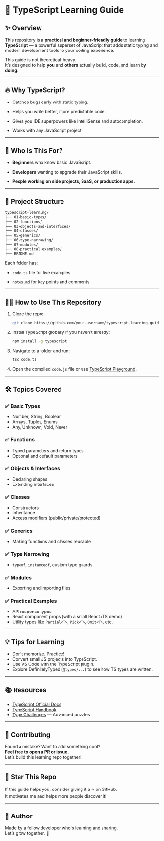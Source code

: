 
# 📘 TypeScript Learning Guide


## ✨ Overview

This repository is a **practical and beginner-friendly guide** to learning **TypeScript** — a powerful superset of JavaScript that adds static typing and modern development tools to your coding experience.

This guide is not theoretical-heavy.  
It’s designed to help **you** and **others** actually build, code, and learn **by doing**.

---

## 🔥 Why TypeScript?

- Catches bugs early with static typing.

- Helps you write better, more predictable code.

- Gives you IDE superpowers like IntelliSense and autocompletion.

- Works with any JavaScript project.

---

## 🧭 Who Is This For?

- **Beginners** who know basic JavaScript.

- **Developers** wanting to upgrade their JavaScript skills.

- **People working on side projects, SaaS, or production apps.**

---

## 📁 Project Structure

```bash
typescript-learning/
├── 01-basic-types/
├── 02-functions/
├── 03-objects-and-interfaces/
├── 04-classes/
├── 05-generics/
├── 06-type-narrowing/
├── 07-modules/
├── 08-practical-examples/
├── README.md
```

Each folder has:

- `code.ts` file for live examples

- `notes.md` for key points and comments

---

## 🧑‍💻 How to Use This Repository

1. Clone the repo:

   ```bash
   git clone https://github.com/your-username/typescript-learning-guide.git
   ```

2. Install TypeScript globally if you haven’t already:

   ```bash
   npm install -g typescript
   ```

3. Navigate to a folder and run:

   ```bash
   tsc code.ts
   ```

4. Open the compiled `code.js` file or use [TypeScript Playground](https://www.typescriptlang.org/play).

---

## 🛠️ Topics Covered

### ✅ Basic Types

- Number, String, Boolean  
- Arrays, Tuples, Enums  
- Any, Unknown, Void, Never  

### ✅ Functions

- Typed parameters and return types  
- Optional and default parameters  

### ✅ Objects & Interfaces

- Declaring shapes  
- Extending interfaces  

### ✅ Classes

- Constructors  
- Inheritance  
- Access modifiers (public/private/protected)  

### ✅ Generics

- Making functions and classes reusable  

### ✅ Type Narrowing

- `typeof`, `instanceof`, custom type guards  

### ✅ Modules

- Exporting and importing files  

### ✅ Practical Examples

- API response types  
- React component props (with a small React+TS demo)  
- Utility types like `Partial<T>`, `Pick<T>`, `Omit<T>`, etc.

---

## 💡 Tips for Learning

- Don’t memorize. Practice!  
- Convert small JS projects into TypeScript.  
- Use VS Code with the TypeScript plugin.  
- Explore DefinitelyTyped (`@types/...`) to see how TS types are written.

---

## 📚 Resources

- [TypeScript Official Docs](https://www.typescriptlang.org/docs/)  
- [TypeScript Handbook](https://www.typescriptlang.org/docs/handbook/intro.html)  
- [Type Challenges](https://github.com/type-challenges/type-challenges) — Advanced puzzles

---

## 🤝 Contributing

Found a mistake? Want to add something cool?  
**Feel free to open a PR or issue.**  
Let’s build this learning repo together!

---

## 🌟 Star This Repo

If this guide helps you, consider giving it a ⭐ on GitHub.  
It motivates me and helps more people discover it!

---

## 🧠 Author

Made by a fellow developer who's learning and sharing.  
Let’s grow together. 🚀

```
